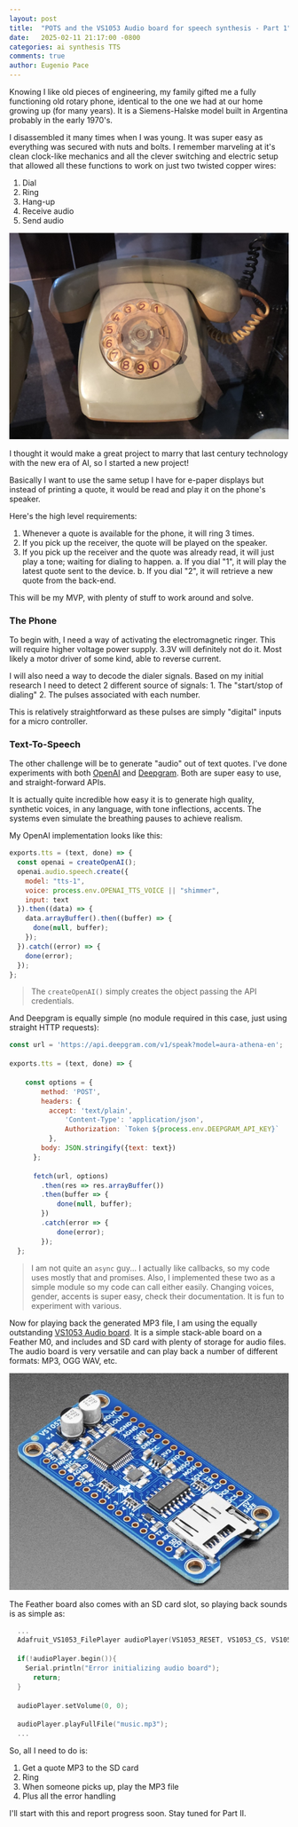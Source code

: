```yaml
---
layout: post
title:  "POTS and the VS1053 Audio board for speech synthesis - Part 1"
date:   2025-02-11 21:17:00 -0800
categories: ai synthesis TTS
comments: true
author: Eugenio Pace
---
```


Knowing I like old pieces of engineering, my family gifted me a fully functioning old rotary phone, identical to the one we had at our home growing up (for many years). It is a Siemens-Halske model built in Argentina probably in the early 1970's. 

I disassembled it many times when I was young. It was super easy as everything was secured with nuts and bolts. I remember marveling at it's clean clock-like mechanics and all the clever switching and electric setup that allowed all these functions to work on just two twisted copper wires:

1. Dial
2. Ring
3. Hang-up
4. Receive audio
5. Send audio

![](/media/phone.jpg)

I thought it would make a great project to marry that last century technology with the new era of AI, so I started a new project!

Basically I want to use the same setup I have for e-paper displays but instead of printing a quote, it would be read and play it on the phone's speaker.

Here's the high level requirements:

1. Whenever a quote is available for the phone, it will ring 3 times.
2. If you pick up the receiver, the quote will be played on the speaker.
3. If you pick up the receiver and the quote was already read, it will just play a tone; waiting for dialing to happen.
	a. If you dial "1", it will play the latest quote sent to the device.
	b. If you dial "2", it will retrieve a new quote from the back-end.

This will be my MVP, with plenty of stuff to work around and solve.

### The Phone

To begin with, I need a way of activating the electromagnetic ringer. This will require higher voltage power supply. 3.3V will definitely not do it. Most likely a motor driver of some kind, able to reverse current.

I will also need a way to decode the dialer signals. Based on my initial research I need to detect 2 different source of signals:
	1. The "start/stop of dialing"
	2. The pulses associated with each number.

This is relatively straightforward as these pulses are simply "digital" inputs for a micro controller.


### Text-To-Speech

The other challenge will be to generate "audio" out of text quotes. I've done experiments with both [OpenAI](https://platform.openai.com/docs/guides/text-to-speech) and [Deepgram](https://platform.openai.com/docs/guides/text-to-speech). Both are super easy to use, and straight-forward APIs.

It is actually quite incredible how easy it is to generate high quality, synthetic voices, in any language, with tone inflections, accents. The systems even simulate the breathing pauses to achieve realism.

My OpenAI implementation looks like this:

```js
exports.tts = (text, done) => {
  const openai = createOpenAI();
  openai.audio.speech.create({
    model: "tts-1",
    voice: process.env.OPENAI_TTS_VOICE || "shimmer",
    input: text
  }).then((data) => {
    data.arrayBuffer().then((buffer) => {
      done(null, buffer);
    });
  }).catch((error) => { 
    done(error);
  });
};
```

> The `createOpenAI()` simply creates the object passing the API credentials.

And Deepgram is equally simple (no module required in this case, just using straight HTTP requests):

```js
const url = 'https://api.deepgram.com/v1/speak?model=aura-athena-en';

exports.tts = (text, done) => {
    
    const options = {
        method: 'POST',
        headers: {
          accept: 'text/plain', 
              'Content-Type': 'application/json',
              Authorization: `Token ${process.env.DEEPGRAM_API_KEY}`
          },
        body: JSON.stringify({text: text})
      };
    
      fetch(url, options)
        .then(res => res.arrayBuffer())
        .then(buffer => {
            done(null, buffer);
        })
        .catch(error => {
            done(error);
        });
  };
```

> I am not quite an `async` guy... I actually like callbacks, so my code uses mostly that and promises. Also, I implemented these two as a simple module so my code can call either easily. Changing voices, gender, accents is super easy, check their documentation. It is fun to experiment with various.

Now for playing back the generated MP3 file, I am using the equally outstanding [VS1053 Audio board](https://www.adafruit.com/product/1381). It is a simple stack-able board on a Feather M0, and includes and SD card with plenty of storage for audio files. The audio board is very versatile and can play back a number of different formats: MP3, OGG WAV, etc.

![](/media/VS1053.jpg)

The Feather board also comes with an SD card slot, so playing back sounds is as simple as:

```c++
  ...
  Adafruit_VS1053_FilePlayer audioPlayer(VS1053_RESET, VS1053_CS, VS1053_DCS, VS1053_DREQ, CARDCS);

  if(!audioPlayer.begin()){
    Serial.println("Error initializing audio board");
      return;
  }
     
  audioPlayer.setVolume(0, 0);

  audioPlayer.playFullFile("music.mp3"); 
  ...
```

So, all I need to do is:

1. Get a quote MP3 to the SD card
2. Ring 
3. When someone picks up, play the MP3 file
4. Plus all the error handling

I'll start with this and report progress soon. Stay tuned for Part II.


